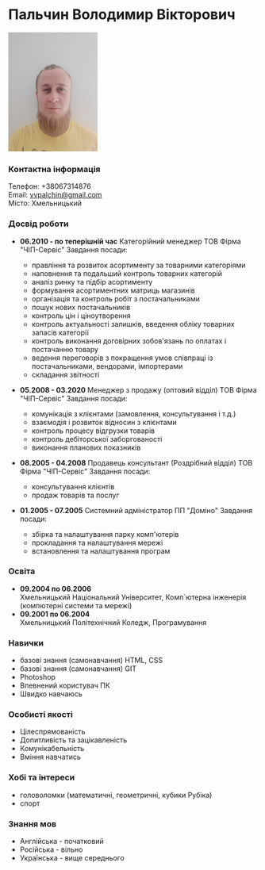 # Пальчин Володимир Вікторович

![фото](myfoto_180x240.jpg)

### Контактна інформація

Телефон: +38067314876  
Email: vvpalchin@gmail.com  
Місто: Хмельницький  

### Досвід роботи

-  **06.2010 - по теперішній час**
   Категорійний менеджер
   ТОВ Фірма "ЧІП-Сервіс"
   Завдання посади:  

   -  правління та розвиток асортименту за товарними категоріями
   -  наповнення та подальший контроль товарних категорій
   -  аналіз ринку та підбір асортименту
   -  формування асортиментних матриць магазинів
   -  організація та контроль робіт з постачальниками
   -  пошук нових постачальників
   -  контроль цін і ціноутворення
   -  контроль актуальності залишків, введення обліку товарних запасів категорії
   -  контроль виконання договірних зобов'язань по оплатах і постачанню товару
   -  ведення переговорів з покращення умов співпраці із постачальниками, вендорами, імпортерами
   -  складання звітності

-  **05.2008 - 03.2020**
   Менеджер з продажу (оптовий відділ)
   ТОВ Фірма "ЧІП-Сервіс"
   Завдання посади:  

   -  комунікація з клієнтами (замовлення, консультування і т.д.)
   -  взаємодія і розвиток відносин з клієнтами
   -  контроль процесу відгрузки товарів
   -  контроль дебіторської заборгованості
   -  виконання планових показників

-  **08.2005 - 04.2008**
   Продавець консультант (Роздрібний відділ)
   ТОВ Фірма "ЧІП-Сервіс"
   Завдання посади:  

   -  консультування клієнтів
   -  продаж товарів та послуг

-  **01.2005 - 07.2005**
   Системний адміністратор
   ПП "Доміно"
   Завдання посади:  
   -  збірка та налаштування парку комп'ютерів
   -  прокладання та налаштування мережі
   -  встановлення та налаштування програм

### Освіта

-  **09.2004 по 06.2006**  
   Хмельницький Національний Університет, Комп`ютерна інженерія (компютерні системи та мережі)
-  **09.2001 по 06.2004**  
   Хмельницький Політехнічний Коледж, Програмування

### Навички

-  базові знання (самонавчання) HTML, CSS
-  базові знання (самонавчання) GIT
-  Photoshop
-  Впевнений користувач ПК
-  Швидко навчаюсь

### Особисті якості

-  Цілеспрямованість
-  Допитливість та зацікавленість
-  Комунікабельність
-  Вміння навчатись

### Хобі та інтереси

-  головоломки (математичні, геометричні, кубики Рубіка)
-  спорт

### Знання мов

-  Англійська - початковий
-  Російська - вільно
-  Українська - вище середнього
